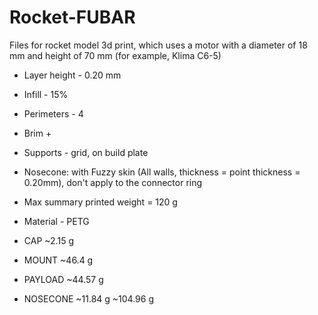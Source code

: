 # Rocket-FUBAR
Files for rocket model 3d print, which uses a motor with a diameter of 18 mm and height of 70 mm (for example, Klima C6-5)

- Layer height - 0.20 mm
- Infill - 15%
- Perimeters - 4
- Brim +
- Supports - grid, on build plate
- Nosecone: with Fuzzy skin (All walls, thickness = point thickness = 0.20mm), don't apply to the connector ring

- Max summary printed weight = 120 g
- Material - PETG
- CAP ~2.15 g
- MOUNT ~46.4 g
- PAYLOAD ~44.57 g
- NOSECONE ~11.84 g
~104.96 g
